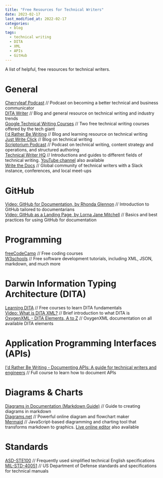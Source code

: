 ```yaml
---
title: "Free Resources for Technical Writers"
date: 2023-02-17
last_modified_at: 2022-02-17
categories:
  - blog
tags:
  - technical writing
  - DITA
  - XML
  - APIs
  - GitHub
---
```


A list of helpful, free resources for technical writers.

# General
[Cherryleaf Podcast](https://www.cherryleaf.com/podcast/) // Podcast on becoming a better technical and business communicator  
[DITA Writer](https://www.ditawriter.com) // Blog and general resource on technical writing and industry trends  
[Google Technical Writing Courses](https://developers.google.com/tech-writing/) // Two free technical writing courses offered by the tech giant  
[I'd Rather Be Writing](https://idratherbewriting.com) // Blog and learning resource on technical writing  
[Just Write Click](https://justwriteclick.com) // Blog on technical writing  
[Scriptorium Podcast](https://www.scriptorium.com/category/podcast/) // Podcast on technical writing, content strategy and operations, and structured authoring  
[Technical Writer HQ](https://technicalwriterhq.com/documentation/) // Introductions and guides to different fields of technical writing. [YouTube channel](https://www.youtube.com/@technicalcommunication) also available  
[Write the Docs](https://www.writethedocs.org) // Global community of technical writers with a Slack instance, conferences, and local meet-ups  

# GitHub
[Video: GitHub for Documentation, by Rhonda Glennon](https://youtu.be/812E14gFgb4) // Introduction to GitHub tailored to documentarians  
[Video: GitHub as a Landing Page, by Lorna Jane Mitchell](https://youtu.be/fXMN4X9B8Rg) // Basics and best practices for using GitHub for documentation  

# Programming
[freeCodeCamp](https://www.freecodecamp.org) // Free coding courses  
[W3schools](https://www.w3schools.io) // Free software development tutorials, including XML, JSON, markdown, and much more  

# Darwin Information Typing Architecture (DITA)
[Learning DITA](https://learningdita.com) // Free courses to learn DITA fundamentals  
[Video: What is DITA XML?](https://youtu.be/Y9SzB5KceIQ) // Brief introduction to what DITA is  
[OxygenXML - DITA Elements, A to Z](https://www.oxygenxml.com/dita/1.3/specs/langRef/quick-reference/all-elements-a-to-z.html) // OxygenXML documentation on all available DITA elements  

# Application Programming Interfaces (APIs)
[I'd Rather Be Writing - Documenting APIs: A guide for technical writers and engineers](https://idratherbewriting.com/learnapidoc/) // Full course to learn how to document APIs  

# Diagrams & Charts
[Diagrams in Documentation (Markdown Guide)](https://medium.com/technical-writing-is-easy/diagrams-in-documentation-markdown-guide-4e78419e8d2f) // Guide to creating diagrams in markdown  
[Diagrams.net](https://app.diagrams.net) // Powerful online diagram and flowchart maker  
[Mermaid](https://mermaid.js.org) // JavaScript-based diagramming and charting tool that transforms markdown to graphics. [Live online editor](https://mermaid.live/edit) also available  

# Standards
[ASD-STE100](https://www.asd-ste100.org) // Frequently used simplified technical English specifications  
[MIL-STD-40051](https://www.ldac.army.mil/app-mil-std-page) // US Department of Defense standards and specifications for technical manuals  
